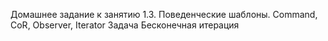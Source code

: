 Домашнее задание к занятию 1.3. Поведенческие шаблоны. Command, CoR, Observer, Iterator
Задача Бесконечная итерация